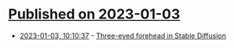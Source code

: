 # [Published on 2023-01-03](index.md)

* [2023-01-03, 10:10:37](https://news.ycombinator.com/item?id=34229786) - [Three-eyed forehead in Stable Diffusion](https://ahrm.github.io/jekyll/update/2023/01/02/three-eyed-forehead.html)
